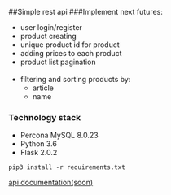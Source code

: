 ##Simple rest api
###Implement next futures:
* user login/register
* product creating
* unique product id for product 
* adding prices to each product
* product list pagination 
<br><br>
* filtering and sorting products by:
  * article 
  * name 

  
### Technology stack
* Percona MySQL 8.0.23
* Python 3.6
* Flask 2.0.2

`pip3 install -r requirements.txt`


[api documentation(soon)]()
